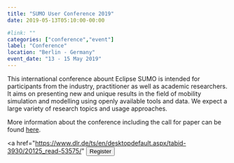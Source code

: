 ```yaml
---
title: "SUMO User Conference 2019"
date: 2019-05-13T05:10:00-00:00

#link: ""
categories: ["conference","event"]
label: "Conference"
location: "Berlin - Germany"
event_date: "13 - 15 May 2019"
---
```

This international conference abount Eclipse SUMO is intended for participants from the industry, practitioner as well as academic researchers. It aims on presenting new and unique results in the field of mobility simulation and modelling using openly available tools and data. We expect a large variety of research topics and usage approaches.

<!--more-->

More information about the conference including the call for paper can be found [here](https://sumo.dlr.de/2019).

<a href="https://www.dlr.de/ts/en/desktopdefault.aspx/tabid-3930/20125_read-53575/" <button type="button" class="btn btn-primary btn-bg">Register</button></a>